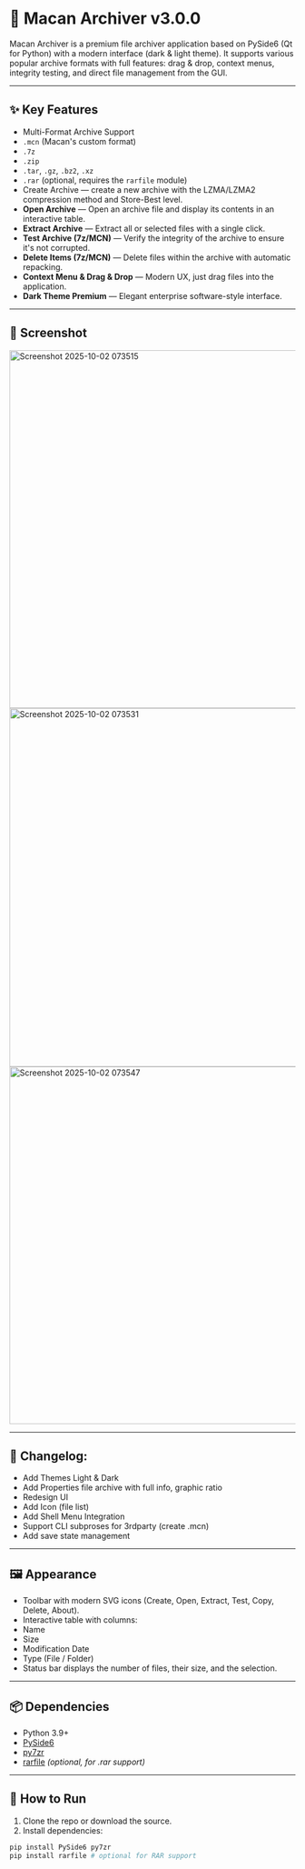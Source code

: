 # 🐅 Macan Archiver v3.0.0

Macan Archiver is a premium file archiver application based on PySide6 (Qt for Python) with a modern interface (dark & light theme).
It supports various popular archive formats with full features: drag & drop, context menus, integrity testing, and direct file management from the GUI.

---

## ✨ Key Features
- Multi-Format Archive Support
- `.mcn` (Macan's custom format)
- `.7z`
- `.zip`
- `.tar`, `.gz`, `.bz2`, `.xz`
- `.rar` (optional, requires the `rarfile` module)
- Create Archive — create a new archive with the LZMA/LZMA2 compression method and Store-Best level.
- **Open Archive** — Open an archive file and display its contents in an interactive table.
- **Extract Archive** — Extract all or selected files with a single click.
- **Test Archive (7z/MCN)** — Verify the integrity of the archive to ensure it's not corrupted.
- **Delete Items (7z/MCN)** — Delete files within the archive with automatic repacking.
- **Context Menu & Drag & Drop** — Modern UX, just drag files into the application.
- **Dark Theme Premium** — Elegant enterprise software-style interface.

---
## 📸 Screenshot
<img width="801" height="630" alt="Screenshot 2025-10-02 073515" src="https://github.com/user-attachments/assets/0b5dc28a-a566-4dad-9a29-ba7f44036fbc" />
<img width="803" height="631" alt="Screenshot 2025-10-02 073531" src="https://github.com/user-attachments/assets/2787fbf0-0f0f-4bc5-b483-999efba00515" />
<img width="802" height="629" alt="Screenshot 2025-10-02 073547" src="https://github.com/user-attachments/assets/29177001-e2ae-4eab-a769-9b1c23ccb69d" />

---
## 📝 Changelog:
- Add Themes Light & Dark
- Add Properties file archive with full info, graphic ratio
- Redesign UI
- Add Icon (file list)
- Add Shell Menu Integration
- Support CLI subproses for 3rdparty (create .mcn)
- Add save state management

---

## 🖼️ Appearance
- Toolbar with modern SVG icons (Create, Open, Extract, Test, Copy, Delete, About).
- Interactive table with columns:
- Name
- Size
- Modification Date
- Type (File / Folder)
- Status bar displays the number of files, their size, and the selection.

---

## 📦 Dependencies
- Python 3.9+
- [PySide6](https://pypi.org/project/PySide6/)
- [py7zr](https://pypi.org/project/py7zr/)
- [rarfile](https://pypi.org/project/rarfile/) *(optional, for .rar support)*

---

## 🚀 How to Run
1. Clone the repo or download the source.
2. Install dependencies:
```bash
pip install PySide6 py7zr
pip install rarfile # optional for RAR support
